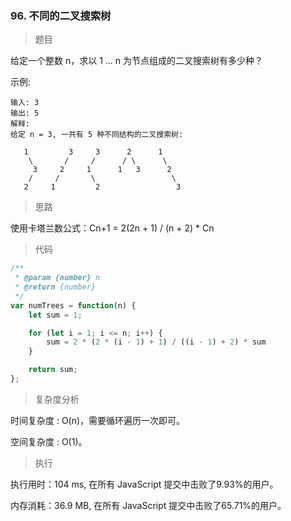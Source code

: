 ### 96. 不同的二叉搜索树

> 题目

给定一个整数 n，求以 1 ... n 为节点组成的二叉搜索树有多少种？

示例:
```
输入: 3
输出: 5
解释:
给定 n = 3, 一共有 5 种不同结构的二叉搜索树:

   1         3     3      2      1
    \       /     /      / \      \
     3     2     1      1   3      2
    /     /       \                 \
   2     1         2                 3
```

> 思路

使用卡塔兰数公式：Cn+1 = 2(2n + 1) / (n + 2) * Cn

> 代码

```js
/**
 * @param {number} n
 * @return {number}
 */
var numTrees = function(n) {
    let sum = 1;

    for (let i = 1; i <= n; i++) {
        sum = 2 * (2 * (i - 1) + 1) / ((i - 1) + 2) * sum
    }

    return sum;
};
```

> 复杂度分析

时间复杂度 : O(n)，需要循环遍历一次即可。

空间复杂度 : O(1)。

> 执行

执行用时：104 ms, 在所有 JavaScript 提交中击败了9.93%的用户。

内存消耗：36.9 MB, 在所有 JavaScript 提交中击败了65.71%的用户。


